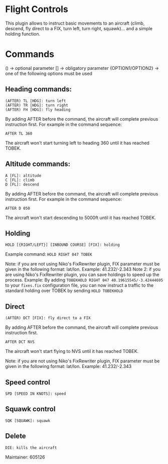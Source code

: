 # Flight Controls

This plugin allows to instruct basic movements to an aircraft (climb, descend, fly direct to a FIX, turn left, turn right, squawk)... and a simple holding function.

# Commands
() -> optional parameter
[] -> obligatory parameter
{OPTION1/OPTION2} -> one of the following options must be used

## Heading commands:
```
(AFTER) TL [HDG]: turn left
(AFTER) TR [HDG]: turn right
(AFTER) FH [HDG]: fly heading
```
By adding AFTER before the command, the aircraft will complete previous instruction first.
For example in the command sequence:
```DCT TOBEK
AFTER TL 360
```
The aircraft won't start turning left to heading 360 until it has reached TOBEK.

## Altitude commands:
```
A [FL]: altitude
C [FL]: climb
D [FL]: descend
```
By adding AFTER before the command, the aircraft will complete previous instruction first.
For example in the command sequence:
```DCT TOBEK
AFTER D 050
```
The aircraft won't start descending to 5000ft until it has reached TOBEK.

## Holding
```
HOLD [{RIGHT/LEFT}] [INBOUND COURSE] [FIX]: holding
```
Example command: `HOLD RIGHT 047 TOBEK`

Note: if you are not using Niko's FixRewriter plugin, FIX parameter must be given in the following format: lat/lon. Example: 41.232/-2.343
Note 2: if you are using Niko's FixRewriter plugin, you can save holdings to speed up the process. Example:
By adding `TOBEKHOLD RIGHT 047 40.19615545/-3.42444695` to your `fixes.fix` configuration file, you can now instruct a traffic to the standard holding over TOBEK by sending `HOLD TOBEKHOLD`

## Direct
```
(AFTER) DCT [FIX]: fly direct to a FIX
```

By adding AFTER before the command, the aircraft will complete previous instruction first.
```DCT TOBEK
AFTER DCT NVS
```
The aircraft won't start flying to NVS until it has reached TOBEK.

Note: if you are not using Niko's FixRewriter plugin, FIX parameter must be given in the following format: lat/lon. Example: 41.232/-2.343

## Speed control
```
SPD [SPEED IN KNOTS]: speed
```

## Squawk control
```
SQK [SQUAWK]: squawk
```

## Delete
```
DIE: kills the aircraft
```

Maintainer: 605126